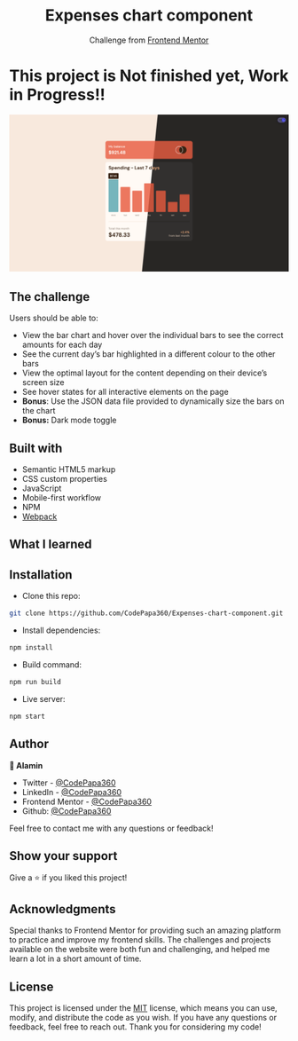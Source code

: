 <h1 align="center">Expenses chart component</h1>
<div align="center">

Challenge from [Frontend Mentor](https://www.frontendmentor.io/profile/CodePapa360)

</div>

# This project is Not finished yet, Work in Progress!!

<!-- <h2 align="center">

[🚀Live Site](https://expenses-chart-component-alamin.netlify.app/)
|
[💡Frontend Mentor]()

</h2>

<p align="center">
Welcome to the Expenses-chart-component practice project! This is a responsive and visually appealing component that displays a chart of expense data. Check out the live demo to see it in action.
</p> -->

<a align="center" href="https://expenses-chart-component-alamin.netlify.app/">

![Screenshot](./screenshots/expenses-chart-component-screenshot-compared-codepapa360.png)

</a>

## The challenge

Users should be able to:

- View the bar chart and hover over the individual bars to see the correct amounts for each day
- See the current day’s bar highlighted in a different colour to the other bars
- View the optimal layout for the content depending on their device’s screen size
- See hover states for all interactive elements on the page
- **Bonus**: Use the JSON data file provided to dynamically size the bars on the chart
- **Bonus:** Dark mode toggle

## Built with

- Semantic HTML5 markup
- CSS custom properties
- JavaScript
- Mobile-first workflow
- NPM
- [Webpack](https://webpack.js.org/)

## What I learned

## Installation

- Clone this repo:

```sh
git clone https://github.com/CodePapa360/Expenses-chart-component.git
```

- Install dependencies:

```sh
npm install
```

- Build command:

```sh
npm run build
```

- Live server:

```sh
npm start
```

## Author

<b>👤 Alamin</b>

- Twitter - [@CodePapa360](https://www.twitter.com/CodePapa360)
- LinkedIn - [@CodePapa360](https://www.linkedin.com/in/codepapa360)
- Frontend Mentor - [@CodePapa360](https://www.frontendmentor.io/profile/CodePapa360)
- Github: [@CodePapa360](https://github.com/codepapa360)

Feel free to contact me with any questions or feedback!

## Show your support

Give a ⭐️ if you liked this project!

## Acknowledgments

Special thanks to Frontend Mentor for providing such an amazing platform to practice and improve my frontend skills. The challenges and projects available on the website were both fun and challenging, and helped me learn a lot in a short amount of time.

## License

This project is licensed under the [MIT](https://github.com/CodePapa360/Expenses-chart-component/blob/main/LICENSE.md) license, which means you can use, modify, and distribute the code as you wish. If you have any questions or feedback, feel free to reach out. Thank you for considering my code!

